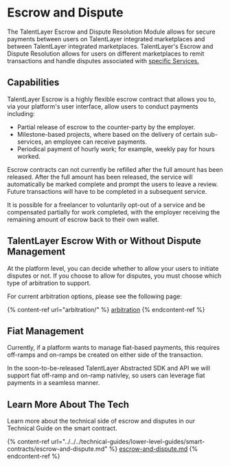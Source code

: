 # Escrow and Dispute

The TalentLayer Escrow and Dispute Resolution Module allows for secure payments between users on TalentLayer integrated marketplaces and between TalentLayer integrated marketplaces. TalentLayer's Escrow and Dispute Resolution allows for users on different marketplaces to remit transactions and handle disputes associated with [specific Services.](../jobs-and-proposals.md)

## Capabilities

TalentLayer Escrow is a highly flexible escrow contract that allows you to, via your platform's user interface, allow users to conduct payments including:&#x20;

* Partial release of escrow to the counter-party by the employer.&#x20;
* Milestone-based projects, where based on the delivery of certain sub-services, an employee can receive payments.
* Periodical payment of hourly work; for example, weekly pay for hours worked.

Escrow contracts can not currently be refilled after the full amount has been released. After the full amount has been released, the service will automatically be marked complete and prompt the users to leave a review. Future transactions will have to be completed in a subsequent service.

It is possible for a freelancer to voluntarily opt-out of a service and be compensated partially for work completed, with the employer receiving the remaining amount of escrow back to their own wallet.

## TalentLayer Escrow With or Without Dispute Management

At the platform level, you can decide whether to allow your users to initiate disputes or not. If you choose to allow for disputes, you must choose which type of arbitration to support.&#x20;

For current arbitration options, please see the following page:&#x20;

{% content-ref url="arbitration/" %}
[arbitration](arbitration/)
{% endcontent-ref %}

## Fiat Management

Currently, if a platform wants to manage fiat-based payments, this requires off-ramps and on-ramps be created on either side of the transaction.&#x20;

In the soon-to-be-released TalentLayer Abstracted SDK and API we will support fiat off-ramp and on-ramp nativley, so users can leverage fiat payments in a seamless manner.&#x20;

## Learn More About The Tech

Learn more about the technical side of escrow and disputes in our Technical Guide on the smart contract.&#x20;

{% content-ref url="../../../technical-guides/lower-level-guides/smart-contracts/escrow-and-dispute.md" %}
[escrow-and-dispute.md](../../../technical-guides/lower-level-guides/smart-contracts/escrow-and-dispute.md)
{% endcontent-ref %}

